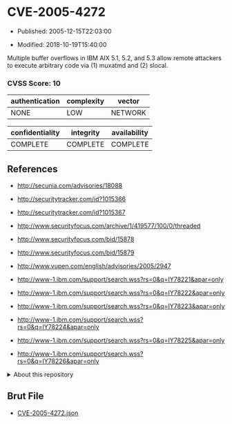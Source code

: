 # CVE-2005-4272

- Published: 2005-12-15T22:03:00

- Modified: 2018-10-19T15:40:00

Multiple buffer overflows in IBM AIX 5.1, 5.2, and 5.3 allow remote attackers to execute arbitrary code via (1) muxatmd and (2) slocal.

### CVSS Score: **10**

| authentication | complexity | vector |
| --- | --- | --- |
| NONE | LOW | NETWORK |

| confidentiality | integrity | availability |
| --- | --- | --- |
| COMPLETE | COMPLETE | COMPLETE |

## References

* http://secunia.com/advisories/18088

* http://securitytracker.com/id?1015366

* http://securitytracker.com/id?1015367

* http://www.securityfocus.com/archive/1/419577/100/0/threaded

* http://www.securityfocus.com/bid/15878

* http://www.securityfocus.com/bid/15879

* http://www.vupen.com/english/advisories/2005/2947

* http://www-1.ibm.com/support/search.wss?rs=0&q=IY78221&apar=only

* http://www-1.ibm.com/support/search.wss?rs=0&q=IY78222&apar=only

* http://www-1.ibm.com/support/search.wss?rs=0&q=IY78223&apar=only

* http://www-1.ibm.com/support/search.wss?rs=0&q=IY78224&apar=only

* http://www-1.ibm.com/support/search.wss?rs=0&q=IY78225&apar=only

* http://www-1.ibm.com/support/search.wss?rs=0&q=IY78226&apar=only

<details>
<summary>About this repository</summary> 

  This repository is part of the project [Live Hack CVE](https://github.com/Live-Hack-CVE). Main website can be found [www.live-hack.org](https://www.live-hack.org) 
  
  Made by [Sn0wAlice](https://github.com/Sn0wAlice) for the people that care about security and need to have a feed of the latest CVEs. Hope you enjoy it, don't forget to star the repo and follow me on [Twitter](https://twitter.com/Sn0wAlice) and [Github](https://github.com/Sn0wAlice). And that is my [personnal website](https://www.alice-snow.me/)

  - [Home Page](https://github.com/Live-Hack-CVE)
  - [Framework](https://github.com/Live-Hack-CVE/cve-framework)
  - [CVE database](https://github.com/Live-Hack-CVE/full_database)
  - [Changelog](https://github.com/Live-Hack-CVE/Changelog)
</details>

## Brut File

* [CVE-2005-4272.json](https://raw.githubusercontent.com/Live-Hack-CVE/full_database/main/cves/2005/CVE-2005-4272.json)

